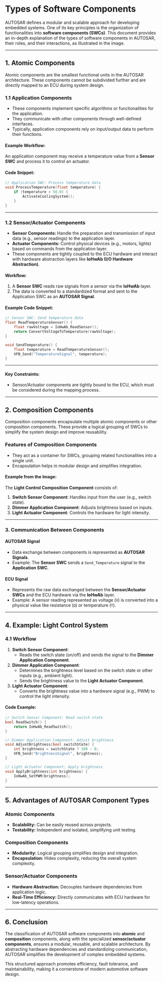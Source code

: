 # Types of Software Components

AUTOSAR defines a modular and scalable approach for developing embedded systems. One of its key principles is the organization of functionalities into **software components (SWCs)**. This document provides an in-depth explanation of the types of software components in AUTOSAR, their roles, and their interactions, as illustrated in the image.

---

## **1. Atomic Components**

Atomic components are the smallest functional units in the AUTOSAR architecture. These components cannot be subdivided further and are directly mapped to an ECU during system design.

### **1.1 Application Components**
- These components implement specific algorithms or functionalities for the application.
- They communicate with other components through well-defined interfaces.
- Typically, application components rely on input/output data to perform their functions.

#### Example Workflow:
An application component may receive a temperature value from a **Sensor SWC** and process it to control an actuator.

#### Code Snippet:
```c
// Application SWC: Process temperature data
void ProcessTemperature(float temperature) {
    if (temperature > 50.0) {
        ActivateCoolingSystem();
    }
}
```

---

### **1.2 Sensor/Actuator Components**
- **Sensor Components:** Handle the preparation and transmission of input data (e.g., sensor readings) to the application layer.
- **Actuator Components:** Control physical devices (e.g., motors, lights) based on commands from the application layer.
- These components are tightly coupled to the ECU hardware and interact with hardware abstraction layers like **IoHwAb (I/O Hardware Abstraction)**.

#### Workflow:
1. A **Sensor SWC** reads raw signals from a sensor via the **IoHwAb** layer.
2. The data is converted to a standardized format and sent to the Application SWC as an **AUTOSAR Signal**.

#### Example Code Snippet:
```c
// Sensor SWC: Send temperature data
float ReadTemperatureSensor() {
    float rawVoltage = IoHwAb_ReadSensor();
    return ConvertVoltageToTemperature(rawVoltage);
}

void SendTemperature() {
    float temperature = ReadTemperatureSensor();
    VFB_Send("TemperatureSignal", temperature);
}
```

---

#### Key Constraints:
- Sensor/Actuator components are tightly bound to the ECU, which must be considered during the mapping process.

---

## **2. Composition Components**

Composition components encapsulate multiple atomic components or other composition components. These provide a logical grouping of SWCs to simplify the system design and improve reusability.

### **Features of Composition Components**
- They act as a container for SWCs, grouping related functionalities into a single unit.
- Encapsulation helps in modular design and simplifies integration.

#### Example from the Image:
The **Light Control Composition Component** consists of:
1. **Switch Sensor Component**: Handles input from the user (e.g., switch state).
2. **Dimmer Application Component**: Adjusts brightness based on inputs.
3. **Light Actuator Component**: Controls the hardware for light intensity.

---

### **3. Communication Between Components**

#### **AUTOSAR Signal**
- Data exchange between components is represented as **AUTOSAR Signals**.
- Example: The **Sensor SWC** sends a `Send_Temperature` signal to the **Application SWC**.

#### **ECU Signal**
- Represents the raw data exchanged between the **Sensor/Actuator SWCs** and the ECU hardware via the **IoHwAb** layer.
- Example: A sensor reading represented as voltage (`V`) is converted into a physical value like resistance (`Ω`) or temperature (`T`).

---

## **4. Example: Light Control System**

### **4.1 Workflow**
1. **Switch Sensor Component**:
   - Reads the switch state (on/off) and sends the signal to the **Dimmer Application Component**.
2. **Dimmer Application Component**:
   - Determines the brightness level based on the switch state or other inputs (e.g., ambient light).
   - Sends the brightness value to the **Light Actuator Component**.
3. **Light Actuator Component**:
   - Converts the brightness value into a hardware signal (e.g., PWM) to control the light intensity.

#### Code Example:
```c
// Switch Sensor Component: Read switch state
bool ReadSwitch() {
    return IoHwAb_ReadSwitch();
}

// Dimmer Application Component: Adjust brightness
void AdjustBrightness(bool switchState) {
    int brightness = switchState ? 100 : 0;
    VFB_Send("BrightnessSignal", brightness);
}

// Light Actuator Component: Apply brightness
void ApplyBrightness(int brightness) {
    IoHwAb_SetPWM(brightness);
}
```

---

## **5. Advantages of AUTOSAR Component Types**

### **Atomic Components**
- **Scalability:** Can be easily reused across projects.
- **Testability:** Independent and isolated, simplifying unit testing.

### **Composition Components**
- **Modularity:** Logical grouping simplifies design and integration.
- **Encapsulation:** Hides complexity, reducing the overall system complexity.

### **Sensor/Actuator Components**
- **Hardware Abstraction:** Decouples hardware dependencies from application logic.
- **Real-Time Efficiency:** Directly communicates with ECU hardware for low-latency operations.

---

## **6. Conclusion**

The classification of AUTOSAR software components into **atomic** and **composition** components, along with the specialized **sensor/actuator components**, ensures a modular, reusable, and scalable architecture. By abstracting hardware dependencies and standardizing communication, AUTOSAR simplifies the development of complex embedded systems.

This structured approach promotes efficiency, fault tolerance, and maintainability, making it a cornerstone of modern automotive software design.
